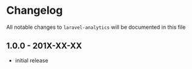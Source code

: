 # Changelog

All notable changes to `laravel-analytics` will be documented in this file

## 1.0.0 - 201X-XX-XX

- initial release
